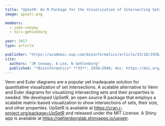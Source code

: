 ```yaml
---
title: "UpSetR: An R Package for the Visualization of Intersecting Sets and their Properties"
image: upsetr.png

members:
  - jake-conway
  - nils-gehlenborg
  
year: 2017
type: article

publisher: "https://academic.oup.com/bioinformatics/article/33/18/2938/3884387"
cite:
  authors: "JR Conway, A Lex, N Gehlenborg"
  published: "*Bioinformatics* **33**: 2938–2940; doi: https://doi.org/10.1093/bioinformatics/btx364"
---
```

Venn and Euler diagrams are a popular yet inadequate solution for quantitative visualization of set intersections. A scalable alternative to Venn and Euler diagrams for visualizing intersecting sets and their properties is needed. We developed UpSetR, an open source R package that employs a scalable matrix-based visualization to show intersections of sets, their size, and other properties. UpSetR is available at https://cran.r-project.org/package=UpSetR and released under the MIT License. A Shiny app is available at https://gehlenborglab.shinyapps.io/upsetr.
